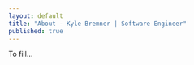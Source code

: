 ```yaml
---
layout: default
title: "About - Kyle Bremner | Software Engineer"
published: true
---
```


To fill...
